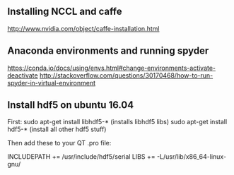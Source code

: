 ## Installing NCCL and caffe ##
http://www.nvidia.com/object/caffe-installation.html

## Anaconda environments and running spyder ## 
https://conda.io/docs/using/envs.html#change-environments-activate-deactivate
http://stackoverflow.com/questions/30170468/how-to-run-spyder-in-virtual-environment

## Install hdf5 on ubuntu 16.04 ##
First:
sudo apt-get install libhdf5-*  (installs libhdf5 libs)
sudo apt-get install hdf5-* (install all other hdf5 stuff)

Then add these to your QT .pro file: 

INCLUDEPATH += /usr/include/hdf5/serial
LIBS += -L/usr/lib/x86_64-linux-gnu/
